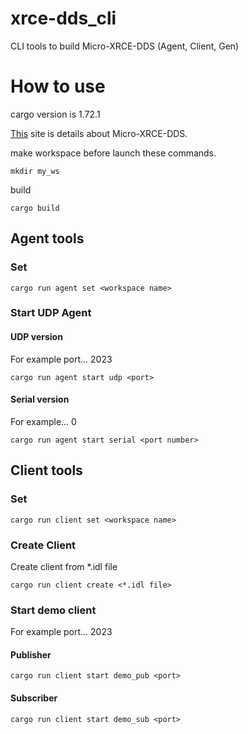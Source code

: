 # xrce-dds_cli
CLI tools to build Micro-XRCE-DDS (Agent, Client, Gen)

# How to use
cargo version is 1.72.1

[This](https://micro-xrce-dds.docs.eprosima.com/en/latest/introduction.html) site is details about Micro-XRCE-DDS.

make workspace before launch these commands. 
```
mkdir my_ws
```
build
```
cargo build
```

## Agent tools
### Set
```
cargo run agent set <workspace name>
```
### Start UDP Agent
#### UDP version
For example port... 2023
```
cargo run agent start udp <port>
```
#### Serial version
For example... 0
```
cargo run agent start serial <port number>
```

## Client tools
### Set
```
cargo run client set <workspace name>
```
### Create Client
Create client from *.idl file
```
cargo run client create <*.idl file>
```
### Start demo client
For example port... 2023
#### Publisher
```
cargo run client start demo_pub <port>
```
#### Subscriber
```
cargo run client start demo_sub <port>
```
